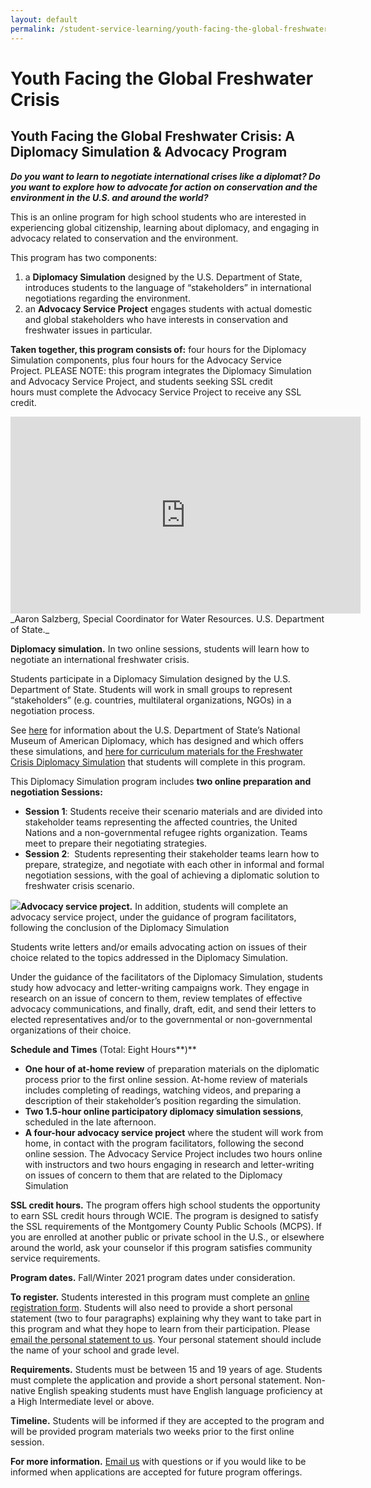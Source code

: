 ```yaml
---
layout: default
permalink: /student-service-learning/youth-facing-the-global-freshwater-crisis
---
```

# Youth Facing the Global Freshwater Crisis
## **Youth Facing the Global Freshwater Crisis: A Diplomacy Simulation & Advocacy Program**

**_Do you want to learn to negotiate international crises like a diplomat? Do you want to explore how to advocate for action on conservation and the environment in the U.S. and around the world?_**

This is an online program for high school students who are interested in experiencing global citizenship, learning about diplomacy, and engaging in advocacy related to conservation and the environment.

This program has two components:
1) a **Diplomacy Simulation** designed by the U.S. Department of State, introduces students to the language of “stakeholders” in international negotiations regarding the environment.
2) an **Advocacy Service Project** engages students with actual domestic and global stakeholders who have interests in conservation and freshwater issues in particular.

**Taken together, this program consists of:** four hours for the Diplomacy Simulation components, plus four hours for the Advocacy Service Project. PLEASE NOTE: this program integrates the Diplomacy Simulation and Advocacy Service Project, and students seeking SSL credit hours must complete the Advocacy Service Project to receive any SSL credit.

<iframe width="560" height="315" src="https://www.youtube.com/embed/elCEbIbvEjc" title="YouTube video player" frameborder="0" allow="accelerometer; autoplay; clipboard-write; encrypted-media; gyroscope; picture-in-picture" allowfullscreen></iframe>
_Aaron Salzberg, Special Coordinator for Water Resources. U.S. Department of State._

**Diplomacy simulation.** In two online sessions, students will learn how to negotiate an international freshwater crisis.

Students participate in a Diplomacy Simulation designed by the U.S. Department of State. Students will work in small groups to represent “stakeholders” (e.g. countries, multilateral organizations, NGOs) in a negotiation process.

See [here](https://diplomacy.state.gov/) for information about the U.S. Department of State’s National Museum of American Diplomacy, which has designed and which offers these simulations, and [here for curriculum materials for the Freshwater Crisis Diplomacy Simulation](https://diplomacy.state.gov/discover-diplomacy/about/class-materials/freshwater/) that students will complete in this program.

This Diplomacy Simulation program includes **two online preparation and negotiation Sessions:**
-   **Session 1**: Students receive their scenario materials and are divided into stakeholder teams representing the affected countries, the United Nations and a non-governmental refugee rights organization. Teams meet to prepare their negotiating strategies.
-   **Session 2**:  Students representing their stakeholder teams learn how to prepare, strategize, and negotiate with each other in informal and formal negotiation sessions, with the goal of achieving a diplomatic solution to freshwater crisis scenario.

**[![](https://washingtoncie.org/wp-content/uploads/2020/12/image6.jpg)](https://washingtoncie.org/wp-content/uploads/2020/12/image6.jpg)Advocacy service project.** In addition, students will complete an advocacy service project, under the guidance of program facilitators, following the conclusion of the Diplomacy Simulation

Students write letters and/or emails advocating action on issues of their choice related to the topics addressed in the Diplomacy Simulation.

Under the guidance of the facilitators of the Diplomacy Simulation, students study how advocacy and letter-writing campaigns work. They engage in research on an issue of concern to them, review templates of effective advocacy communications, and finally, draft, edit, and send their letters to elected representatives and/or to the governmental or non-governmental organizations of their choice.

**Schedule and Times** (Total: Eight Hours**)**
-   **One hour of at-home review** of preparation materials on the diplomatic process prior to the first online session. At-home review of materials includes completing of readings, watching videos, and preparing a description of their stakeholder’s position regarding the simulation.
-   **Two 1.5-hour online participatory diplomacy simulation sessions**, scheduled in the late afternoon.
-   **A four-hour advocacy service project** where the student will work from home, in contact with the program facilitators, following the second online session. The Advocacy Service Project includes two hours online with instructors and two hours engaging in research and letter-writing on issues of concern to them that are related to the Diplomacy Simulation

**SSL credit hours.** The program offers high school students the opportunity to earn SSL credit hours through WCIE. The program is designed to satisfy the SSL requirements of the Montgomery County Public Schools (MCPS). If you are enrolled at another public or private school in the U.S., or elsewhere around the world, ask your counselor if this program satisfies community service requirements.

**Program dates.** Fall/Winter 2021 program dates under consideration.

**To register.** Students interested in this program must complete an [online registration form](https://englishnoww.wufoo.com/forms/english-now-registration-form/). Students will also need to provide a short personal statement (two to four paragraphs) explaining why they want to take part in this program and what they hope to learn from their participation. Please [email the personal statement to us](mailto:communityservice@washingtoncie.org). Your personal statement should include the name of your school and grade level.

**Requirements.** Students must be between 15 and 19 years of age. Students must complete the application and provide a short personal statement. Non-native English speaking students must have English language proficiency at a High Intermediate level or above.

**Timeline.** Students will be informed if they are accepted to the program and will be provided program materials two weeks prior to the first online session.

**For more information.** [Email us](mailto:communityservice@washingtoncie.org) with questions or if you would like to be informed when applications are accepted for future program offerings.
